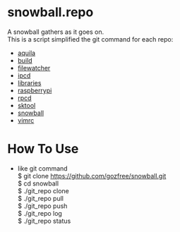 snowball.repo
=============

A snowball gathers as it goes on.  
This is a script simplified the git command for each repo:
  * [aquila](https://github.com/gozfree/aquila.git)
  * [build](https://github.com/gozfree/build.git)
  * [filewatcher](https://github.com/gozfree/filewatcher.git)
  * [ipcd](https://github.com/gozfree/ipcd.git)
  * [libraries](https://github.com/gozfree/libraries.git)
  * [raspberrypi](https://github.com/gozfree/raspberrypi.git)
  * [rpcd](https://github.com/gozfree/rpcd.git)
  * [sktool](https://github.com/gozfree/sktool.git)
  * [snowball](https://github.com/gozfree/snowball.git)
  * [vimrc](https://github.com/gozfree/vimrc.git)

# How To Use
  * like git command  
  $ git clone https://github.com/gozfree/snowball.git  
  $ cd snowball  
  $ ./git_repo clone  
  $ ./git_repo pull  
  $ ./git_repo push  
  $ ./git_repo log  
  $ ./git_repo status  

